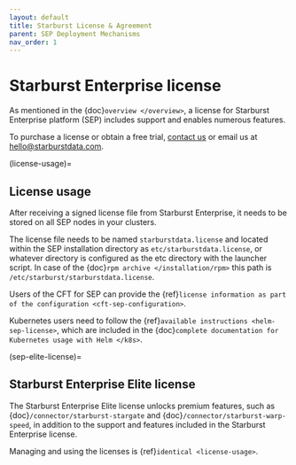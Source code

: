 ```yaml
---
layout: default
title: Starburst License & Agreement
parent: SEP Deployment Mechanisms
nav_order: 1
---
```


# Starburst Enterprise license

As mentioned in the {doc}`overview </overview>`, a license for Starburst Enterprise platform (SEP)
includes support and enables numerous features.

To purchase a license or obtain a free trial, [contact us](https://www.starburstdata.com/contact/) or email us at
[hello@starburstdata.com](mailto:hello@starburstdata.com).

(license-usage)=

## License usage

After receiving a signed license file from Starburst Enterprise, it needs to be stored
on all SEP nodes in your clusters.

The license file needs to be named `starburstdata.license` and located within
the SEP installation directory as `etc/starburstdata.license`, or whatever
directory is configured as the etc directory with the launcher script. In case
of the {doc}`rpm archive </installation/rpm>` this path is
`/etc/starburst/starburstdata.license`.

Users of the CFT for SEP can provide the {ref}`license information as part of
the configuration <cft-sep-configuration>`.

Kubernetes users need to follow the {ref}`available instructions
<helm-sep-license>`, which are included in the {doc}`complete documentation for
Kubernetes usage with Helm </k8s>`.

(sep-elite-license)=

## Starburst Enterprise Elite license

The Starburst Enterprise Elite license unlocks premium features, such as
{doc}`/connector/starburst-stargate` and {doc}`/connector/starburst-warp-speed`,
in addition to the support and features included in the Starburst Enterprise license.

Managing and using the licenses is {ref}`identical <license-usage>`.
